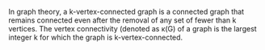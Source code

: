 In graph theory, a k-vertex-connected graph is a connected graph that remains connected even after the removal of any set of fewer than k vertices. The vertex connectivity (denoted as κ(G) of a graph is the largest integer k for which the graph is k-vertex-connected.

